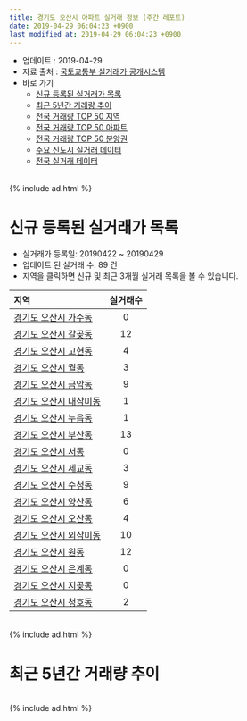 ```yaml
---
title: 경기도 오산시 아파트 실거래 정보 (주간 레포트)
date: 2019-04-29 06:04:23 +0900
last_modified_at: 2019-04-29 06:04:23 +0900
---
```


* 업데이트 : 2019-04-29
* 자료 출처 : [국토교통부 실거래가 공개시스템](http://rt.molit.go.kr)
* 바로 가기
    * [신규 등록된 실거래가 목록](#신규-등록된-실거래가-목록)
    * [최근 5년간 거래량 추이](#최근-5년간-거래량-추이)
    * [전국 거래량 TOP 50 지역](https://inasie.github.io/apt-trade-info/최근-3개월-전국에서-가장-거래가-많이-발생한-지역)
    * [전국 거래량 TOP 50 아파트](https://inasie.github.io/apt-trade-info/최근-3개월-전국에서-가장-거래가-많이-발생한-아파트)
    * [전국 거래량 TOP 50 분양권](https://inasie.github.io/apt-trade-info/최근-3개월-전국에서-가장-거래가-많이-발생한-분양권)
    * [주요 신도시 실거래 데이터](https://inasie.github.io/apt-trade-info/주요-신도시)
    * [전국 실거래 데이터](https://inasie.github.io/apt-trade-info/전국)

<br>
{% include ad.html %}
<br>

# 신규 등록된 실거래가 목록
* 실거래가 등록일: 20190422 ~ 20190429
* 업데이트 된 실거래 수: 89 건
* 지역을 클릭하면 신규 및 최근 3개월 실거래 목록을 볼 수 있습니다.


|지역|실거래수|
|:---|:---:|
|[경기도 오산시 가수동](https://inasie.github.io/apt-trade-info/경기도-오산시-가수동)|0|
|[경기도 오산시 갈곶동](https://inasie.github.io/apt-trade-info/경기도-오산시-갈곶동)|12|
|[경기도 오산시 고현동](https://inasie.github.io/apt-trade-info/경기도-오산시-고현동)|4|
|[경기도 오산시 궐동](https://inasie.github.io/apt-trade-info/경기도-오산시-궐동)|3|
|[경기도 오산시 금암동](https://inasie.github.io/apt-trade-info/경기도-오산시-금암동)|9|
|[경기도 오산시 내삼미동](https://inasie.github.io/apt-trade-info/경기도-오산시-내삼미동)|1|
|[경기도 오산시 누읍동](https://inasie.github.io/apt-trade-info/경기도-오산시-누읍동)|1|
|[경기도 오산시 부산동](https://inasie.github.io/apt-trade-info/경기도-오산시-부산동)|13|
|[경기도 오산시 서동](https://inasie.github.io/apt-trade-info/경기도-오산시-서동)|0|
|[경기도 오산시 세교동](https://inasie.github.io/apt-trade-info/경기도-오산시-세교동)|3|
|[경기도 오산시 수청동](https://inasie.github.io/apt-trade-info/경기도-오산시-수청동)|9|
|[경기도 오산시 양산동](https://inasie.github.io/apt-trade-info/경기도-오산시-양산동)|6|
|[경기도 오산시 오산동](https://inasie.github.io/apt-trade-info/경기도-오산시-오산동)|4|
|[경기도 오산시 외삼미동](https://inasie.github.io/apt-trade-info/경기도-오산시-외삼미동)|10|
|[경기도 오산시 원동](https://inasie.github.io/apt-trade-info/경기도-오산시-원동)|12|
|[경기도 오산시 은계동](https://inasie.github.io/apt-trade-info/경기도-오산시-은계동)|0|
|[경기도 오산시 지곶동](https://inasie.github.io/apt-trade-info/경기도-오산시-지곶동)|0|
|[경기도 오산시 청호동](https://inasie.github.io/apt-trade-info/경기도-오산시-청호동)|2|


<br>
{% include ad.html %}
<br>

# 최근 5년간 거래량 추이


<div style="width:100%;">
    <canvas id="deal_progress" height="200"></canvas>
</div>

<script>
new Chart(document.getElementById("deal_progress"), {
    type: 'line',
    data: {
        labels: ['201404','201405','201406','201407','201408','201409','201410','201411','201412','201501','201502','201503','201504','201505','201506','201507','201508','201509','201510','201511','201512','201601','201602','201603','201604','201605','201606','201607','201608','201609','201610','201611','201612','201701','201702','201703','201704','201705','201706','201707','201708','201709','201710','201711','201712','201801','201802','201803','201804','201805','201806','201807','201808','201809','201810','201811','201812','201901','201902','201903','201904'],
        datasets: [{
            label: '매매',
            pointRadius: 1,
            data: [275, 258, 245, 253, 312, 283, 332, 264, 228, 305, 256, 412, 370, 343, 296, 277, 274, 262, 291, 259, 221, 176, 181, 285, 265, 253, 259, 249, 301, 291, 331, 210, 203, 141, 165, 250, 199, 208, 271, 204, 169, 162, 136, 146, 136, 242, 203, 277, 184, 213, 272, 421, 324, 336, 335, 255, 177, 207, 199, 257, 111],
            borderColor: "rgba(255, 201, 14, 1)",
            backgroundColor: "rgba(255, 201, 14, 0.5)",
            fill: false,
            lineTension: 0
        },{
            label: '전월세',
            pointRadius: 1,
            data: [267, 253, 266, 268, 187, 198, 203, 246, 270, 255, 233, 271, 257, 237, 242, 249, 221, 229, 234, 277, 307, 248, 268, 232, 160, 139, 220, 210, 136, 176, 183, 148, 171, 168, 188, 182, 159, 178, 138, 181, 226, 243, 195, 246, 262, 288, 251, 279, 260, 252, 252, 223, 241, 209, 198, 183, 181, 242, 200, 191, 82],
            borderColor: "rgba(0, 141, 185, 1)",
            backgroundColor: "rgba(0, 141, 185, 0.5)",
            fill: false,
            lineTension: 0
        }
        ]
    },
    options: {
        responsive: true,
        title: {
            display: false
        },
        tooltips: {
            mode: 'index',
            intersect: false
        },
        hover: {
            mode: 'nearest',
            intersect: true
        },
        scales: {
            xAxes: [{
                display: true,
                scaleLabel: {
                    display: true,
                    labelString: '년/월'
                }
            }],
            yAxes: [{
                display: true,
                ticks: {
                    suggestedMin: 0,
                },
                scaleLabel: {
                    display: true,
                    labelString: '실거래 수'
                }
            }]
        }
    }
});

</script>


<br>
{% include ad.html %}
<br>

